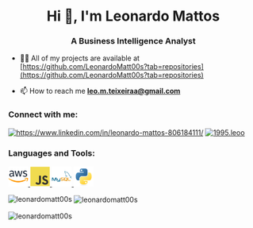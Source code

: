 <h1 align="center">Hi 👋, I'm Leonardo Mattos</h1>
<h3 align="center">A Business Intelligence Analyst</h3>

- 👨‍💻 All of my projects are available at [https://github.com/LeonardoMatt00s?tab=repositories](https://github.com/LeonardoMatt00s?tab=repositories)

- 📫 How to reach me **leo.m.teixeiraa@gmail.com**

<h3 align="left">Connect with me:</h3>
<p align="left">
<a href="https://linkedin.com/in/https://www.linkedin.com/in/leonardo-mattos-806184111/" target="blank"><img align="center" src="https://raw.githubusercontent.com/rahuldkjain/github-profile-readme-generator/master/src/images/icons/Social/linked-in-alt.svg" alt="https://www.linkedin.com/in/leonardo-mattos-806184111/" height="30" width="40" /></a>
<a href="https://instagram.com/1995.leoo" target="blank"><img align="center" src="https://raw.githubusercontent.com/rahuldkjain/github-profile-readme-generator/master/src/images/icons/Social/instagram.svg" alt="1995.leoo" height="30" width="40" /></a>
</p>

<h3 align="left">Languages and Tools:</h3>
<p align="left"> <a href="https://aws.amazon.com" target="_blank" rel="noreferrer"> <img src="https://raw.githubusercontent.com/devicons/devicon/master/icons/amazonwebservices/amazonwebservices-original-wordmark.svg" alt="aws" width="40" height="40"/> </a> <a href="https://developer.mozilla.org/en-US/docs/Web/JavaScript" target="_blank" rel="noreferrer"> <img src="https://raw.githubusercontent.com/devicons/devicon/master/icons/javascript/javascript-original.svg" alt="javascript" width="40" height="40"/> </a> <a href="https://www.mysql.com/" target="_blank" rel="noreferrer"> <img src="https://raw.githubusercontent.com/devicons/devicon/master/icons/mysql/mysql-original-wordmark.svg" alt="mysql" width="40" height="40"/> </a> <a href="https://www.python.org" target="_blank" rel="noreferrer"> <img src="https://raw.githubusercontent.com/devicons/devicon/master/icons/python/python-original.svg" alt="python" width="40" height="40"/> </a> </p>

<p><img align="left" src="https://github-readme-stats.vercel.app/api/top-langs?username=leonardomatt00s&show_icons=true&locale=en&layout=compact" alt="leonardomatt00s" /></p>

<p>&nbsp;<img align="center" src="https://github-readme-stats.vercel.app/api?username=leonardomatt00s&show_icons=true&locale=en" alt="leonardomatt00s" /></p>

<p><img align="center" src="https://github-readme-streak-stats.herokuapp.com/?user=leonardomatt00s&" alt="leonardomatt00s" /></p>
